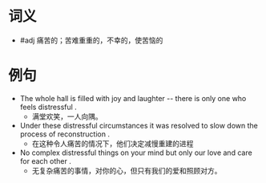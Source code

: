 # 词义
- #adj 痛苦的；苦难重重的，不幸的，使苦恼的
# 例句
- The whole hall is filled with joy and laughter -- there is only one who feels distressful .
	- 满堂欢笑，一人向隅。
- Under these distressful circumstances it was resolved to slow down the process of reconstruction .
	- 在这种令人痛苦的情况下，他们决定减慢重建的进程
- No complex distressful things on your mind but only our love and care for each other .
	- 无复杂痛苦的事情，对你的心，但只有我们的爱和照顾对方。
